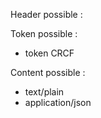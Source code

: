 Header possible :


Token possible :
- token CRCF

Content possible :
- text/plain
- application/json
